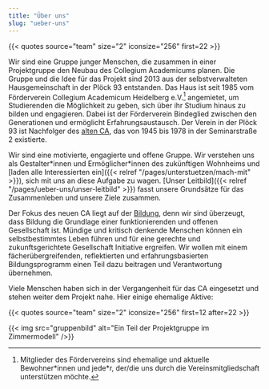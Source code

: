 ```yaml
---
title: "Über uns"
slug: "ueber-uns"
---
```


{{< quotes source="team" size="2" iconsize="256" first=22 >}}

Wir sind eine Gruppe junger Menschen, die zusammen in einer Projektgruppe
den Neubau des Collegium Academicums planen. Die Gruppe und die Idee für das Projekt sind 2013 aus der selbstverwalteten Hausgemeinschaft in der Plöck 93 entstanden. Das Haus ist
seit 1985 vom Förderverein Collegium Academicum Heidelberg e.V.[^1] angemietet, um
Studierenden die Möglichkeit zu geben, sich über ihr Studium hinaus zu
bilden und engagieren. Dabei ist der Förderverein Bindeglied zwischen den
Generationen und ermöglicht Erfahrungsaustausch. Der Verein in der Plöck 93 ist Nachfolger des
[alten CA](/geschichte), das von 1945 bis 1978 in der Seminarstraße 2 existierte.

Wir sind eine motivierte, engagierte und offene Gruppe. Wir verstehen uns als Gestalter\*innen und Ermöglicher\*innen
des zukünftigen Wohnheims und [laden alle Interessierten ein]({{< relref "/pages/unterstuetzen/mach-mit" >}}), sich mit uns an diese Aufgabe zu wagen. [Unser Leitbild]({{< relref "/pages/ueber-uns/unser-leitbild" >}}) fasst unsere Grundsätze für das Zusammenleben und unsere Ziele zusammen.

Der Fokus des neuen CA liegt auf der [Bildung](/bildung), denn wir sind überzeugt,
dass Bildung die Grundlage einer funktionierenden und offenen
Gesellschaft ist. Mündige und kritisch denkende Menschen können ein
selbstbestimmtes Leben führen und für eine gerechte und
zukunftsgerichtete Gesellschaft Initiative ergreifen. Wir wollen mit
einem fächerübergreifenden, reflektierten und erfahrungsbasierten
Bildungsprogramm einen Teil dazu beitragen und Verantwortung
übernehmen.

Viele Menschen haben sich in der Vergangenheit für das CA eingesetzt und stehen
weiter dem Projekt nahe. Hier einige ehemalige Aktive:

{{< quotes source="team" size="2" iconsize="256" first=12 after=22 >}}

{{< img src="gruppenbild" alt="Ein Teil der Projektgruppe im Zimmermodell" />}}

[^1]: Mitglieder des Fördervereins sind ehemalige und aktuelle Bewohner\*innen und jede\*r, der/die uns durch die Vereinsmitgliedschaft unterstützen möchte.
